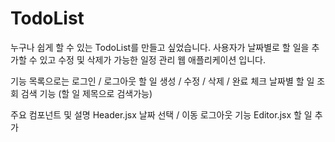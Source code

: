 # TodoList
누구나 쉽게 할 수 있는 TodoList를 만들고 싶었습니다.
사용자가 날짜별로 할 일을 추가할 수 있고 수정 및 삭제가 가능한 일정 관리 웹 애플리케이션 입니다.

기능 목록으로는 
로그인 / 로그아웃
할 일 생성 / 수정 / 삭제 / 완료 체크
날짜별 할 일 조회
검색 기능 (할 일 제목으로 검색가능)

주요 컴포넌트 및 설명
Header.jsx
날짜 선택 / 이동
로그아웃 기능
Editor.jsx
할 일 추가 
